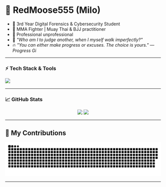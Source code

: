 # 👋 RedMoose555 (Milo)

- 🧠 3rd Year Digital Forensics & Cybersecurity Student  
- 🥋 MMA Fighter | Muay Thai & BJJ practitioner  
- 🤖 Professional unprofessional  
- 💭 *"Who am I to judge another, when I myself walk imperfectly?"*  
- 🔥 *"You can either make progress or excuses. The choice is yours."* — *Progress Gi*

---

### ⚡ Tech Stack & Tools

<p align="left">
  <img src="https://skillicons.dev/icons?i=python,linux,bash,git,github,vscode,js,html,css" />
</p>

---

### 📈 GitHub Stats

<p align="center">
  <img src="https://github-readme-stats.vercel.app/api?username=RedMoose555&show_icons=true&theme=github_dark&hide_border=true" />
  <img src="https://github-readme-streak-stats.herokuapp.com?user=RedMoose555&theme=github-dark&hide_border=true" />
</p>

---

## 🐍 My Contributions

<div align="center">
  <picture>
    <source media="(prefers-color-scheme: dark)" srcset="https://raw.githubusercontent.com/RedMoose555/RedMoose555/output/dist/github-contribution-grid-snake-dark.svg" />
    <source media="(prefers-color-scheme: light)" srcset="https://raw.githubusercontent.com/RedMoose555/RedMoose555/output/dist/github-contribution-grid-snake.svg" />
    <img alt="github-snake" src="https://raw.githubusercontent.com/RedMoose555/RedMoose555/output/dist/github-contribution-grid-snake.svg" />
  </picture>
</div>

---

<!---
RedMoose555/RedMoose555 is a ✨ special ✨ repository because its `README.md` (this file) appears on your GitHub profile.
You can click the Preview link to take a look at your changes.
--->
